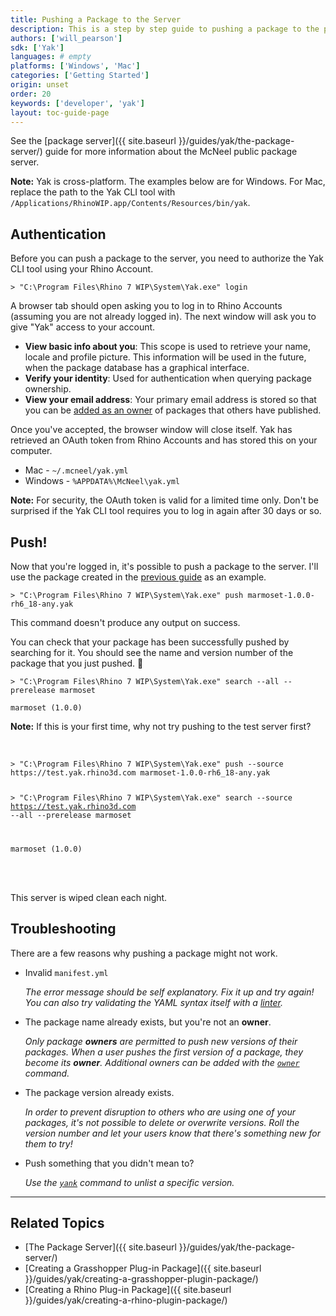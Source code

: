 ```yaml
---
title: Pushing a Package to the Server
description: This is a step by step guide to pushing a package to the package server.
authors: ['will_pearson']
sdk: ['Yak']
languages: # empty
platforms: ['Windows', 'Mac']
categories: ['Getting Started']
origin: unset
order: 20
keywords: ['developer', 'yak']
layout: toc-guide-page
---
```


See the [package server]({{ site.baseurl }}/guides/yak/the-package-server/) guide for more information about the McNeel public package server.

<div class="alert alert-info" role="alert">
<strong>Note:</strong> Yak is cross-platform. The examples below are for Windows.
For Mac, replace the path to the Yak CLI tool with
<code>/Applications/RhinoWIP.app/Contents/Resources/bin/yak</code>.
</div>

## Authentication

Before you can push a package to the server, you need to authorize the Yak CLI
tool using your Rhino Account.

```commandline
> "C:\Program Files\Rhino 7 WIP\System\Yak.exe" login
```

A browser tab should open asking you to log in to Rhino Accounts (assuming you
are not already logged in). The next window will ask you to give "Yak" access to
your account.

- **View basic info about you**: This scope is used to retrieve your name,
  locale and profile picture. This information will be used in the future, when
  the package database has a graphical interface.
- **Verify your identity**: Used for authentication when querying package
  ownership.
- **View your email address**: Your primary email address is stored so that you can be [added as an owner](../yak-cli-reference/#owner) of packages that others have published.

Once you've accepted, the browser window will close itself. Yak has retrieved an
OAuth token from Rhino Accounts and has stored this on your computer.

- Mac - `~/.mcneel/yak.yml`
- Windows - `%APPDATA%\McNeel\yak.yml`

<div class="alert alert-info" role="alert">
<strong>Note:</strong> For security, the OAuth token is valid for a limited time
only. Don't be surprised if the Yak CLI tool requires you to log in again after
30 days or so.
</div>

## Push!

Now that you're logged in, it's possible to push a package to the server. I'll
use the package created in the
[previous guide](../creating-a-grasshopper-plugin-package) as an example.

```commandline
> "C:\Program Files\Rhino 7 WIP\System\Yak.exe" push marmoset-1.0.0-rh6_18-any.yak
```

This command doesn't produce any output on success.

You can check that your package has been successfully pushed by searching for
it. You should see the name and version number of the package that you just
pushed. 🤞

```commandline
> "C:\Program Files\Rhino 7 WIP\System\Yak.exe" search --all --prerelease marmoset

marmoset (1.0.0)
```

<div class="alert alert-info" role="alert">
<strong>Note:</strong> If this is your first time, why not try pushing to the test server first?
<br><br>
<pre><code class="language-commandline">
&gt; "C:\Program Files\Rhino 7 WIP\System\Yak.exe" push --source https://test.yak.rhino3d.com marmoset-1.0.0-rh6_18-any.yak

&gt; "C:\Program Files\Rhino 7 WIP\System\Yak.exe" search --source https://test.yak.rhino3d.com --all --prerelease marmoset

marmoset (1.0.0)
</code></pre>
<br><br>
This server is wiped clean each night.
</div>

## Troubleshooting

There are a few reasons why pushing a package might not work.

- Invalid `manifest.yml`

  _The error message should be self explanatory. Fix it up and try again! You
  can also try validating the YAML syntax itself with a
  [linter](http://www.yamllint.com)._

- The package name already exists, but you're not an **owner**.

  _Only package **owners** are permitted to push new versions of their packages.
  When a user pushes the first version of a package, they become its **owner**. Additional owners can be added with the [`owner`](../yak-cli-reference/#owner) command._

- The package version already exists.

  _In order to prevent disruption to others who are using one of your packages,
  it's not possible to delete or overwrite versions. Roll the version number and
  let your users know that there's something new for them to try!_

- Push something that you didn't mean to?

  _Use the [`yank`](../yak-cli-reference/#yank) command to unlist a specific version._

---

## Related Topics

- [The Package Server]({{ site.baseurl }}/guides/yak/the-package-server/)
- [Creating a Grasshopper Plug-in Package]({{ site.baseurl }}/guides/yak/creating-a-grasshopper-plugin-package/)
- [Creating a Rhino Plug-in Package]({{ site.baseurl }}/guides/yak/creating-a-rhino-plugin-package/)
